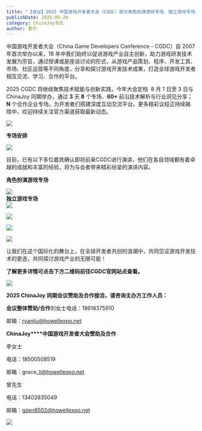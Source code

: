 ```yaml
---
title: "【会议】2025 中国游戏开发者大会（CGDC）部分角色扮演游戏专场、独立游戏专场嘉宾曝光"
publishDate: 2025-05-20
category: ChinaJoy专区
author: 莱尔
---
```


中国游戏开发者大会（China Game Developers Conference - CGDC）自 2007 年首次举办以来，18 年中我们始终以促进游戏产业自主创新，助力游戏研发技术发展为宗旨，通过授课或是座谈讨论的形式，从游戏产品策划、程序、开发工具、市场、社区运营等不同角度，分享和探讨游戏开发技术成果，打造全球游戏开发者相互交流、学习、合作的平台。

2025 CGDC 将继续聚焦技术赋能与创新实践，今年大会定档  8 月 1 日至 3 日与 ChinaJoy 同期举办，通过 **3** 天 **8** 个专场、**60+** 前沿技术解析与行业洞见分享；**N** 个合作企业专场，为开发者们搭建深度互动交流平台。更多精彩议程正持续揭晓中，欢迎持续关注官方渠道获取最新动态。

![](https://ec-net-1251389766.cos.ap-shanghai.myqcloud.com/wp-content/uploads/2025/05/20250520202215672-1024x607.webp)

**专场安排**

![](https://ec-net-1251389766.cos.ap-shanghai.myqcloud.com/wp-content/uploads/2025/05/20250520202217404-1024x899.webp)

目前，已有以下多位嘉宾确认即将前来CGDC进行演讲，他们在各自领域都有着卓越的成就和丰富的经验，将为与会者带来精彩纷呈的演讲内容。

  
  
**角色扮演游戏专场**

![](blob:https://www.easecation.net/bc7bde38-8669-4338-aae6-be0e9952a85a)  
**独立游戏专场**  
![](blob:https://www.easecation.net/f1b5306b-8688-48a9-b134-b8040ea29661)

![](https://ec-net-1251389766.cos.ap-shanghai.myqcloud.com/wp-content/uploads/2025/05/20250520202224359-575x1024.webp)

![](https://ec-net-1251389766.cos.ap-shanghai.myqcloud.com/wp-content/uploads/2025/05/20250520202220140-575x1024.webp)

![](https://ec-net-1251389766.cos.ap-shanghai.myqcloud.com/wp-content/uploads/2025/05/20250520202229956-428x1024.webp)

让我们在这个国际化的舞台上，在全球开发者共创的浪潮中，共同见证游戏开发技术的更迭，共同探讨游戏产业的无限可能！

**了解更多详情可点击下方二维码前往CGDC官网站点查看。**

![](https://ec-net-1251389766.cos.ap-shanghai.myqcloud.com/wp-content/uploads/2025/05/20250520202223525.png)

**2025 ChinaJoy** **同期会议赞助及合作接洽，请咨询主办方工作人员：**

**会议整体赞助/合作**刘女士电话：18618375910

邮箱：ryanliu@howellexpo.net

**ChinaJoy****中国游戏开发者大会赞助及合作**

李女士 

电话：18500508519 

邮箱：grace\_li@howellexpo.net

曾先生

电话：13402835049

邮箱：gzen8502@howellexpo.net

![](https://ec-net-1251389766.cos.ap-shanghai.myqcloud.com/wp-content/uploads/2025/05/20250520202226527-1024x775.webp)
